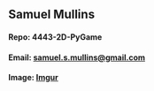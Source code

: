 ## Samuel Mullins
#### Repo: 4443-2D-PyGame
#### Email: samuel.s.mullins@gmail.com
#### Image: [Imgur](https://i.imgur.com/DCqrpi8.jpg)
